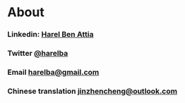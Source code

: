 # About

### Linkedin: [Harel Ben Attia](https://www.linkedin.com/in/harelba/)

### Twitter [@harelba](https://twitter.com/harelba)

### Email [harelba@gmail.com](mailto:harelba@gmail.com)

### Chinese translation [jinzhencheng@outlook.com](mailto:jinzhencheng@outlook.com)

